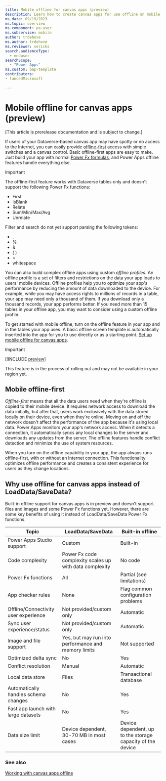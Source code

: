 ```yaml
---
title: Mobile offline for canvas apps (preview)
description: Learn how to create canvas apps for use offline on mobile devices in Microsoft Power Apps.
ms.date: 09/19/2023
ms.topic: overview
ms.component: pa-user
ms.subservice: mobile
author: trdehove
ms.author: trdehove
ms.reviewer: sericks
search.audienceType: 
  - enduser
searchScope:
  - "Power Apps"
ms.custom: bap-template
contributors:
- lancedMicrosoft
  
---
```


# Mobile offline for canvas apps (preview)

[This article is prerelease documentation and is subject to change.]

If users of your Dataverse-based canvas app may have spotty or no access to the Internet, you can easily provide [offline-first](#mobile-offline-first) access with simple switches and a canvas control. Basic offline-first apps are easy to make. Just build your app with normal [Power Fx formulas](/power-platform/power-fx/formula-reference), and Power Apps offline features handle everything else.

> [!IMPORTANT]
> The offline-first feature works with Dataverse tables only and doesn't support the following Power Fx functions:
>
> - First
> - IsBlank
> - Relate
> - Sum/Min/Max/Avg
> - Unrelate
>   
> Filter and search do not yet support parsing the following tokens: 
>
> - ,
> - %
> - &
> - ( )
> - =
> - whitespace

You can also build complex offline apps using custom *offline profiles*. An offline profile is a set of filters and restrictions on the data your app loads to users' mobile devices. Offline profiles help you to optimize your app's performance by reducing the amount of data downloaded to the device. For example, while you may have access rights to millions of records in a table, your app may need only a thousand of them. If you download only a thousand records, your app performs better. If you need more than 15 tables in your offline app, you may want to consider using a custom offline profile.

To get started with mobile offline, turn on the offline feature in your app and in the tables your app uses. A basic offline screen template is automatically inserted into the app for you to use directly or as a starting point. [Set up mobile offline for canvas apps](canvas-mobile-offline-setup.md).

> [!IMPORTANT]
> [!INCLUDE [preview](../includes/cc-preview-features-definition.md)]
>
> This feature is in the process of rolling out and may not be available in your region yet.

## Mobile offline-first

*Offline-first* means that all the data users need when they're offline is copied to their mobile device. It requires network access to download the data initially, but after that, users work exclusively with the data stored locally on their device, even when they're online. Moving on and off the network doesn't affect the performance of the app because it's using local data. Power Apps monitors your app's network access. When it detects a connection, it automatically syncs any local changes to the server and downloads any updates from the server. The offline features handle conflict detection and minimize the use of system resources.

When you turn on the offline capability in your app, the app always runs offline-first, with or without an Internet connection. This functionality optimizes offline performance and creates a consistent experience for users as they change locations.

## Why use offline for canvas apps instead of LoadData/SaveData?

Built-in offline support for canvas apps is in preview and doesn't support files and images and some Power Fx functions yet. However, there are some key benefits of using it instead of LoadData/SaveData Power Fx functions.  

|Topic    |LoadData/SaveData | Built-in offline |
|---------|--------------------|------------------|
|Power Apps Studio support	|Custom	| Built-in|
|Code complexity	|Power Fx code complexity scales up with data complexity	|No code|
|Power Fx functions |	All |	Partial (see limitations)|
|App checker rules|	None	|Flag common configuration problems|
|Offline/Connectivity user experience	| Not provided/custom only	|Automatic|
|Sync user experience/status	|Not provided/custom only |	Automatic|
|Image and file support|	Yes, but may run into performance and memory limits	|Not supported|
|Optimized delta sync|	No|	Yes|
|Conflict resolution	|Manual	|Automatic|
|Local data store	|Files	|Transactional database|
|Automatically handles schema changes	|No	|Yes|
|Fast app launch with large datasets	|No	|Yes|
|Data size limit|	Device dependent, 30-70 MB in most cases	|Device dependent, up to the storage capacity of the device|

### See also

[Working with canvas apps offline](canvas-mobile-offline-working.md)
